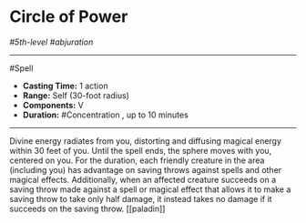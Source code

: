 # Circle of Power
*#5th-level #abjuration*
___ 
#Spell
- **Casting Time:** 1 action
- **Range:** Self (30-foot radius)
- **Components:** V
- **Duration:** #Concentration , up to 10 minutes
---
Divine energy radiates from you, distorting and diffusing magical energy within 30 feet of you. Until the spell ends, the sphere moves with you, centered on you. For the duration, each friendly creature in the area (including you) has advantage on saving throws against spells and other magical effects. Additionally, when an affected creature succeeds on a saving throw made against a spell or magical effect that allows it to make a saving throw to take only half damage, it instead takes no damage if it succeeds on the saving throw.
[[paladin]]